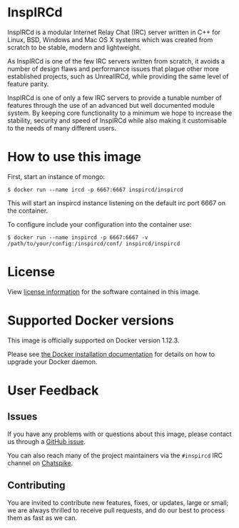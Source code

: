 # InspIRCd

InspIRCd is a modular Internet Relay Chat (IRC) server written in C++ for Linux, BSD, Windows and Mac OS X systems which was created from scratch to be stable, modern and lightweight.

As InspIRCd is one of the few IRC servers written from scratch, it avoids a number of design flaws and performance issues that plague other more established projects, such as UnrealIRCd, while providing the same level of feature parity.

InspIRCd is one of only a few IRC servers to provide a tunable number of features through the use of an advanced but well documented module system. By keeping core functionality to a minimum we hope to increase the stability, security and speed of InspIRCd while also making it customisable to the needs of many different users.

# How to use this image

First, start an instance of mongo:

```console
$ docker run --name ircd -p 6667:6667 inspircd/inspircd
```

This will start an inspircd instance listening on the default irc port 6667 on the container.

To configure include your configuration into the container use:

```console
$ docker run --name inspircd -p 6667:6667 -v /path/to/your/config:/inspircd/conf/ inspircd/inspircd
```

# License

View [license information](https://github.com/inspircd/inspircd) for the software contained in this image.

# Supported Docker versions

This image is officially supported on Docker version 1.12.3.

Please see [the Docker installation documentation](https://docs.docker.com/installation/) for details on how to upgrade your Docker daemon.

# User Feedback

## Issues

If you have any problems with or questions about this image, please contact us through a [GitHub issue](https://github.com/Adam-/inspircd-docker/issues).

You can also reach many of the project maintainers via the `#inspircd` IRC channel on [Chatspike](https://chatspike.net).

## Contributing

You are invited to contribute new features, fixes, or updates, large or small; we are always thrilled to receive pull requests, and do our best to process them as fast as we can.
